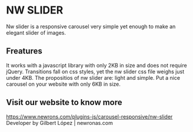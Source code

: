 NW SLIDER
=========

Nw slider is a responsive carousel very simple yet enough to make an elegant slider of images.

Freatures
---------

It works with a javascript library with only 2KB in size and does not require jQuery.
Transitions fall on css styles, yet the nw slider css file weighs just under 4KB.
The propositios of nw slider are: light and simple.
Put a nice carousel on your website with only 6KB in size.

Visit our website to know more
------------------------------
https://www.newrons.com/plugins-js/carousel-responsive/nw-slider
Developer by Gilbert López |  newronas.com
